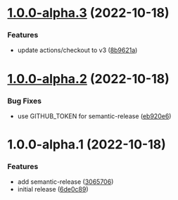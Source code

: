 # [1.0.0-alpha.3](https://github.com/vtavernier/github-workflows/compare/v1.0.0-alpha.2...v1.0.0-alpha.3) (2022-10-18)


### Features

* update actions/checkout to v3 ([8b9621a](https://github.com/vtavernier/github-workflows/commit/8b9621a29c2e09751782dbc623129b95da5f84db))

# [1.0.0-alpha.2](https://github.com/vtavernier/github-workflows/compare/v1.0.0-alpha.1...v1.0.0-alpha.2) (2022-10-18)


### Bug Fixes

* use GITHUB_TOKEN for semantic-release ([eb920e6](https://github.com/vtavernier/github-workflows/commit/eb920e6d593ee643360b12c7d5029d1b2cc0c709))

# 1.0.0-alpha.1 (2022-10-18)


### Features

* add semantic-release ([3065706](https://github.com/vtavernier/github-workflows/commit/30657065dc63f810a2daf9eed5fa081bc51b3f6d))
* initial release ([6de0c89](https://github.com/vtavernier/github-workflows/commit/6de0c893a63c5fe2dd0d960565461e8dc34661a8))
